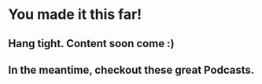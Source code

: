 

# You made it this far!

## Hang tight. Content soon come :)

## In the meantime, checkout these great Podcasts.
